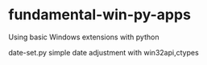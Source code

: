 # fundamental-win-py-apps
Using basic Windows extensions with python


date-set.py simple date adjustment with win32api,ctypes
